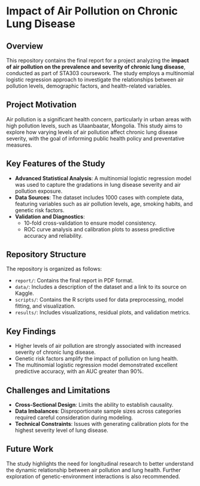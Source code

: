 # Impact of Air Pollution on Chronic Lung Disease

## Overview
This repository contains the final report for a project analyzing the **impact of air pollution on the prevalence and severity of chronic lung disease**, conducted as part of STA303 coursework. The study employs a multinomial logistic regression approach to investigate the relationships between air pollution levels, demographic factors, and health-related variables.

## Project Motivation
Air pollution is a significant health concern, particularly in urban areas with high pollution levels, such as Ulaanbaatar, Mongolia. This study aims to explore how varying levels of air pollution affect chronic lung disease severity, with the goal of informing public health policy and preventative measures.

## Key Features of the Study
- **Advanced Statistical Analysis**: A multinomial logistic regression model was used to capture the gradations in lung disease severity and air pollution exposure.
- **Data Sources**: The dataset includes 1000 cases with complete data, featuring variables such as air pollution levels, age, smoking habits, and genetic risk factors.
- **Validation and Diagnostics**:
  - 10-fold cross-validation to ensure model consistency.
  - ROC curve analysis and calibration plots to assess predictive accuracy and reliability.

## Repository Structure
The repository is organized as follows:
- `report/`: Contains the final report in PDF format.
- `data/`: Includes a description of the dataset and a link to its source on Kaggle.
- `scripts/`: Contains the R scripts used for data preprocessing, model fitting, and visualization.
- `results/`: Includes visualizations, residual plots, and validation metrics.

## Key Findings
- Higher levels of air pollution are strongly associated with increased severity of chronic lung disease.
- Genetic risk factors amplify the impact of pollution on lung health.
- The multinomial logistic regression model demonstrated excellent predictive accuracy, with an AUC greater than 90%.

## Challenges and Limitations
- **Cross-Sectional Design**: Limits the ability to establish causality.
- **Data Imbalances**: Disproportionate sample sizes across categories required careful consideration during modeling.
- **Technical Constraints**: Issues with generating calibration plots for the highest severity level of lung disease.

## Future Work
The study highlights the need for longitudinal research to better understand the dynamic relationship between air pollution and lung health. Further exploration of genetic-environment interactions is also recommended.

